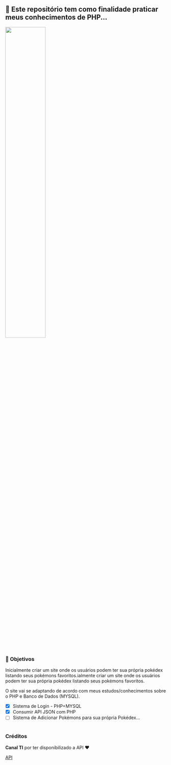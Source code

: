 ## 👋 Este repositório tem como finalidade praticar meus conhecimentos de PHP...

<img src="https://user-images.githubusercontent.com/94693689/165374646-d5f89480-b106-4737-8e73-3da188e8174a.gif" width="50%">

### 💭 Objetivos
<p>Inicialmente criar um site onde os usuários podem ter sua própria pokédex listando seus pokémons favoritos.ialmente criar um site onde os usuários podem ter sua própria pokédex listando seus pokémons favoritos.</p>
<p>O site vai se adaptando de acordo com meus estudos/conhecimentos sobre o PHP e Banco de Dados (MYSQL).</p>

- [x] Sistema de Login - PHP+MYSQL 
- [x] Consumir API JSON com PHP
- [ ] Sistema de Adicionar Pokémons para sua própria Pokédex...

<h1> </h1>

### Créditos
<p><b>Canal TI</b> por ter disponibilizado a API ❤</p>
<a href="https://www.canalti.com.br/api/pokemons.json">API</a>
